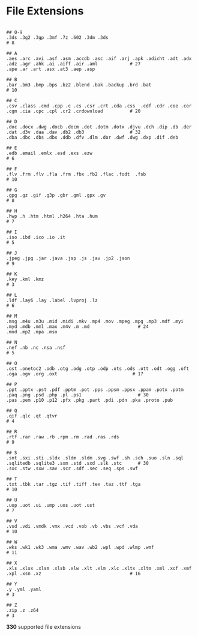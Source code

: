 # File Extensions

<pre><code>
## 0-9
.3ds .3g2 .3gp .3mf .7z .602 .3dm .3ds                                                                              # 8

## A
.aes .arc .avi .asf .asm .accdb .asc .aif .arj .apk .adicht .adt .adx .adz .agr .ahk .ai .aiff .air .aml            # 27
.ape .ar .art .asx .at3 .aep .asp

## B
.bar .bm3 .bmp .bps .bz2 .blend .bak .backup .brd .bat                                                              # 10

## C
.csv .class .cmd .cpp .c .cs .csr .crt .cda .css  .cdf .cdr .coe .cer .cgm .cia .cpc .cpl .cr2 .crdownload          # 20

## D
.doc .docx .dwg .docb .docm .dot .dotm .dotx .djvu .dch .dip .db .der .dat .d3v .daa .dav .db2 .db3                 # 32
.dba .dbc .dbs .dbx .ddb .dfv .dlm .dor .dwf .dwg .dxp .dif .deb

## E
.edb .email .emlx .esd .exs .ezw                                                                                    # 6

## F
.flv .frm .flv .fla .frm .fbx .fb2 .flac .fodt  .fsb                                                                # 10

## G
.gpg .gz .gif .g3p .gbr .gml .gpx .gv                                                                               # 8

## H
.hwp .h .htm .html .h264 .hta .hum                                                                                  # 7

## I
.iso .ibd .ico .io .it                                                                                              # 5

## J
.jpeg .jpg .jar .java .jsp .js .jav .jp2 .json                                                                      # 9

## K
.key .kml .kmz                                                                                                      # 3

## L
.ldf .lay6 .lay .label .lvproj .lz                                                                                  # 6

## M
.msg .m4u .m3u .mid .midi .mkv .mp4 .mov .mpeg .mpg .mp3 .mdf .myi .myd .mdb .mml .max .m4v .m .md                  # 24
.mod .mp2 .mpa .mso

## N
.nef .nb .nc .nsa .nsf                                                                                              # 5

## O
.ost .onetoc2 .odb .otg .odg .otp .odp .ots .ods .ott .odt .ogg .oft .oga .ogv .org .oxt                            # 17

## P
.ppt .pptx .pst .pdf .pptm .pot .pps .ppsm .ppsx .ppam .potx .potm .paq .png .psd .php .pl .ps1                     # 30
.pas .pem .p10 .p12 .pfx .pkg .part .pdi .pdn .pka .proto .pub

## Q
.qif .qlc .qt .qtvr                                                                                                 # 4

## R
.rtf .rar .raw .rb .rpm .rm .rad .ras .rds                                                                          # 9

## S
.snt .sxi .sti .sldx .sldm .sldm .svg .swf .sh .sch .suo .sln .sql .sqlitedb .sqlite3 .sxm .std .sxd .slk .stc      # 30
.sxc .stw .sxw .sav .scr .sdf .sec .seq .sps .swf

## T
.txt .tbk .tar .tgz .tif .tiff .tex .taz .ttf .tga                                                                  # 10

## U
.uop .uot .ui .ump .uos .uot .ust                                                                                   # 7

## V
.vsd .vdi .vmdk .vmx .vcd .vob .vb .vbs .vcf .vda                                                                   # 10

## W
.wks .wk1 .wk3 .wma .wmv .wav .wb2 .wpl .wpd .wlmp .wmf                                                             # 11

## X
.xls .xlsx .xlsm .xlsb .xlw .xlt .xlm .xlc .xltx .xltm .xml .xcf .xmf .xpl .xsn .xz                                 # 16

## Y
.y .yml .yaml                                                                                                       # 3

## Z
.zip .z .z64                                                                                                        # 3
</code></pre>

**330** supported file extensions